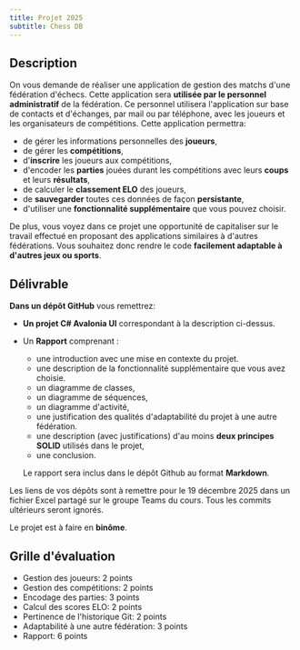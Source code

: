 ```yaml
---
title: Projet 2025
subtitle: Chess DB
---
```


## Description

On vous demande de réaliser une application de gestion des matchs d'une
fédération d'échecs. Cette application sera **utilisée par le personnel
administratif** de la fédération. Ce personnel utilisera l'application sur base
de contacts et d'échanges, par mail ou par téléphone, avec les joueurs et les
organisateurs de compétitions. Cette application permettra:

- de gérer les informations personnelles des **joueurs**,
- de gérer les **compétitions**,
- d'**inscrire** les joueurs aux compétitions,
- d'encoder les **parties** jouées durant les compétitions avec leurs **coups**
  et leurs **résultats**,
- de calculer le **classement ELO** des joueurs,
- de **sauvegarder** toutes ces données de façon **persistante**,
- d'utiliser une **fonctionnalité supplémentaire** que vous pouvez choisir.

De plus, vous voyez dans ce projet une opportunité de capitaliser sur le travail
effectué en proposant des applications similaires à d'autres fédérations. Vous
souhaitez donc rendre le code **facilement adaptable à d'autres jeux ou
sports**.

## Délivrable

**Dans un dépôt GitHub** vous remettrez:

- **Un projet C# Avalonia UI** correspondant à la description ci-dessus.

- Un **Rapport** comprenant :
  - une introduction avec une mise en contexte du projet.
  - une description de la fonctionnalité supplémentaire que vous avez choisie.
  - un diagramme de classes,
  - un diagramme de séquences,
  - un diagramme d'activité,
  - une justification des qualités d'adaptabilité du projet à une autre
    fédération.
  - une description (avec justifications) d'au moins **deux principes SOLID**
    utilisés dans le projet,
  - une conclusion.

  Le rapport sera inclus dans le dépôt Github au format **Markdown**.

Les liens de vos dépôts sont à remettre pour le 19 décembre 2025 dans un fichier
Excel partagé sur le groupe Teams du cours. Tous les commits ultérieurs seront
ignorés.

Le projet est à faire en **binôme**.

## Grille d'évaluation

- Gestion des joueurs: 2 points
- Gestion des compétitions: 2 points
- Encodage des parties: 3 points
- Calcul des scores ELO: 2 points
- Pertinence de l'historique Git: 2 points
- Adaptabilité à une autre fédération: 3 points
- Rapport: 6 points
